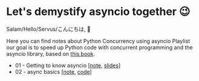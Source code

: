 # Let's demystify asyncio together :wink:

Salam/Hello/Servus/こんにちは, 👋

Here you can find notes about Python Concurrency using asyncio Playlist our goal is to speed up Python code with concurrent programming and the asyncio library, based on [this book](https://www.manning.com/books/python-concurrency-with-asyncio).



- 01 - Getting to know asyncio [[note](./notes/01-getting-to-know-asyncio.md), [slides](./notes/slides/01-intro-to-concurency/slides.pdf)]
- 02 - async basics [[note](./notes/02-async-basics.md), [code](./code/02_async_basics.py)]
